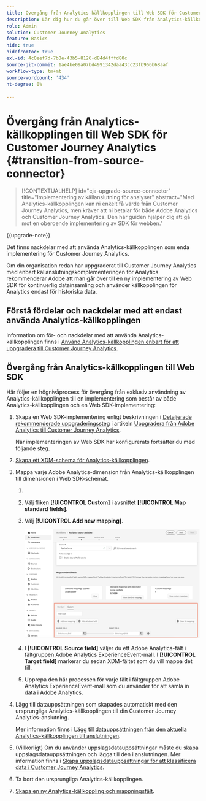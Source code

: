 ```yaml
---
title: Övergång från Analytics-källkopplingen till Web SDK för Customer Journey Analytics
description: Lär dig hur du går över till Web SDK från Analytics-källkopplingen när du uppgraderar till Customer Journey Analytics
role: Admin
solution: Customer Journey Analytics
feature: Basics
hide: true
hidefromtoc: true
exl-id: 4c0eef7d-7b0e-43b5-8126-d84d4fffd80c
source-git-commit: 1ae4be09a07bd4991342daa43cc23fb966b68aaf
workflow-type: tm+mt
source-wordcount: '434'
ht-degree: 0%

---
```


# Övergång från Analytics-källkopplingen till Web SDK för Customer Journey Analytics {#transition-from-source-connector}

<!-- markdownlint-disable MD034 -->

>[!CONTEXTUALHELP]
>id="cja-upgrade-source-connector"
>title="Implementering av källanslutning för analyser"
>abstract="Med Analytics-källkopplingen kan ni enkelt få värde från Customer Journey Analytics, men kräver att ni betalar för både Adobe Analytics och Customer Journey Analytics. Den här guiden hjälper dig att gå mot en oberoende implementering av SDK för webben."

<!-- markdownlint-enable MD034 -->

{{upgrade-note}}

Det finns nackdelar med att använda Analytics-källkopplingen som enda implementering för Customer Journey Analytics.

Om din organisation redan har uppgraderat till Customer Journey Analytics med enbart källanslutningskomplementeringen för Analytics rekommenderar Adobe att man går över till en ny implementering av Web SDK för kontinuerlig datainsamling och använder källkopplingen för Analytics endast för historiska data.

## Förstå fördelar och nackdelar med att endast använda Analytics-källkopplingen

Information om för- och nackdelar med att använda Analytics-källkopplingen finns i [Använd Analytics-källkopplingen enbart för att uppgradera till Customer Journey Analytics](/help/getting-started/cja-upgrade/cja-upgrade-alternative-source-connector.md).

## Övergång från Analytics-källkopplingen till Web SDK

Här följer en högnivåprocess för övergång från exklusiv användning av Analytics-källkopplingen till en implementering som består av både Analytics-källkopplingen och en Web SDK-implementering:

1. Skapa en Web SDK-implementering enligt beskrivningen i [Detaljerade rekommenderade uppgraderingssteg](/help/getting-started/cja-upgrade/cja-upgrade-recommendations.md#detailed-recommended-upgrade-steps) i artikeln [Uppgradera från Adobe Analytics till Customer Journey Analytics](/help/getting-started/cja-upgrade/cja-upgrade-recommendations.md).

   När implementeringen av Web SDK har konfigurerats fortsätter du med följande steg.

1. [Skapa ett XDM-schema för Analytics-källkopplingen](/help/getting-started/cja-upgrade/cja-upgrade-source-connector-schema.md).

1. Mappa varje Adobe Analytics-dimension från Analytics-källkopplingen till dimensionen i Web SDK-schemat.

   1. 
      <!-- how do you get here -->

   1. Välj fliken **[!UICONTROL Custom]** i avsnittet **[!UICONTROL Map standard fields]**.

   1. Välj **[!UICONTROL Add new mapping]**.

      ![mappa schemafält](assets/schema-mapping.png)

   1. I **[!UICONTROL Source field]** väljer du ett Adobe Analytics-fält i fältgruppen Adobe Analytics ExperienceEvent-mall. I **[!UICONTROL Target field]** markerar du sedan XDM-fältet som du vill mappa det till.

   1. Upprepa den här processen för varje fält i fältgruppen Adobe Analytics ExperienceEvent-mall som du använder för att samla in data i Adobe Analytics.

1. Lägg till datauppsättningen som skapades automatiskt med den ursprungliga Analytics-källkopplingen till din Customer Journey Analytics-anslutning.

   Mer information finns i [Lägg till datauppsättningen från den aktuella Analytics-källkopplingen till anslutningen](/help/getting-started/cja-upgrade/cja-upgrade-source-connector-dataset.md).

1. (Villkorligt) Om du använder uppslagsdatauppsättningar måste du skapa uppslagsdatauppsättningen och lägga till den i anslutningen. Mer information finns i [Skapa uppslagsdatauppsättningar för att klassificera data i Customer Journey Analytics](/help/getting-started/cja-upgrade/cja-upgrade-dataset-lookup.md).

1. Ta bort den ursprungliga Analytics-källkopplingen. <!-- need to add steps somewhere about how to do this -->

1. [Skapa en ny Analytics-källkoppling och mappningsfält](/help/getting-started/cja-upgrade/cja-upgrade-source-connector.md).
